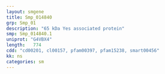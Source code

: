 ```yaml
---
layout: smgene
title: Smp_014840
grp: Smp_01
description: "65 kDa Yes associated protein"
smp: Smp_014840.1
uniprot: "G4VBX4"
length:   774
cdd: "cd00201, cl00157, pfam00397, pfam15238, smart00456"
kk: ns
categories: sm
---
```

